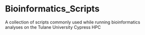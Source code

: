 # Bioinformatics_Scripts
A collection of scripts commonly used while running bioinformatics analyses on the Tulane University Cypress HPC
